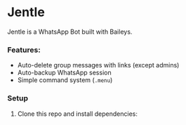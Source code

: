 # Jentle

Jentle is a WhatsApp Bot built with Baileys.  

### Features:
- Auto-delete group messages with links (except admins)
- Auto-backup WhatsApp session
- Simple command system (`.menu`)

### Setup
1. Clone this repo and install dependencies:
